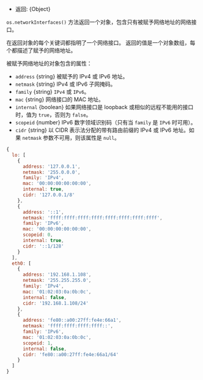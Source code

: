 <!-- YAML
added: v0.6.0
-->

* 返回: {Object}

`os.networkInterfaces()` 方法返回一个对象，包含只有被赋予网络地址的网络接口。

在返回对象的每个关键词都指明了一个网络接口。
返回的值是一个对象数组，每个都描述了赋予的网络地址。

被赋予网络地址的对象包含的属性：

* `address` {string} 被赋予的 IPv4 或 IPv6 地址。
* `netmask` {string}  IPv4 或 IPv6 子网掩码。
* `family` {string}  `IPv4` 或 `IPv6`。
* `mac` {string} 网络接口的 MAC 地址。
* `internal` {boolean} 如果网络接口是 loopback 或相似的远程不能用的接口时，值为 `true`，否则为 `false`。
* `scopeid` {number} IPv6 数字领域识别码（只有当 `family` 是 `IPv6` 时可用）。
* `cidr` {string} 以 CIDR 表示法分配的带有路由前缀的 IPv4 或 IPv6 地址。如果 `netmask` 参数不可用，则该属性是 `null`。

<!-- eslint-skip -->
```js
{
  lo: [
    {
      address: '127.0.0.1',
      netmask: '255.0.0.0',
      family: 'IPv4',
      mac: '00:00:00:00:00:00',
      internal: true,
      cidr: '127.0.0.1/8'
    },
    {
      address: '::1',
      netmask: 'ffff:ffff:ffff:ffff:ffff:ffff:ffff:ffff',
      family: 'IPv6',
      mac: '00:00:00:00:00:00',
      scopeid: 0,
      internal: true,
      cidr: '::1/128'
    }
  ],
  eth0: [
    {
      address: '192.168.1.108',
      netmask: '255.255.255.0',
      family: 'IPv4',
      mac: '01:02:03:0a:0b:0c',
      internal: false,
      cidr: '192.168.1.108/24'
    },
    {
      address: 'fe80::a00:27ff:fe4e:66a1',
      netmask: 'ffff:ffff:ffff:ffff::',
      family: 'IPv6',
      mac: '01:02:03:0a:0b:0c',
      scopeid: 1,
      internal: false,
      cidr: 'fe80::a00:27ff:fe4e:66a1/64'
    }
  ]
}
```


